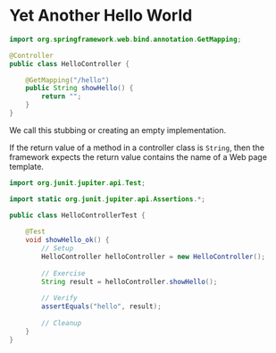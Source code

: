# Yet Another Hello World

```java
import org.springframework.web.bind.annotation.GetMapping;

@Controller
public class HelloController {

    @GetMapping("/hello")
    public String showHello() {
        return "";
    }
}
```

We call this stubbing or creating an empty implementation.

If the return value of a method in a controller class is `String`,
then the framework expects the return value contains the name of a Web page template.

```java
import org.junit.jupiter.api.Test;

import static org.junit.jupiter.api.Assertions.*;

public class HelloControllerTest {
    
    @Test
    void showHello_ok() {
        // Setup
        HelloController helloController = new HelloController();
        
        // Exercise
        String result = helloController.showHello();
        
        // Verify
        assertEquals("hello", result);
        
        // Cleanup
    }
}
```
